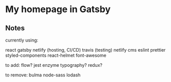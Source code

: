 # My homepage in Gatsby

## Notes

currently using:

react
gatsby
netlify (hosting, CI/CD)
travis (testing)
netlify cms
eslint
prettier
styled-components
react-helmet
font-awesome

to add:
flow?
jest
enzyme
typography?
redux?

to remove:
bulma
node-sass
lodash
